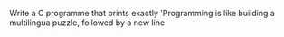 Write a C programme that prints exactly 'Programming is like building a multilingua puzzle, followed by a new line
